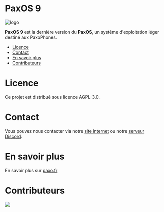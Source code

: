 # PaxOS 9

![logo](https://github.com/paxo-phone/PaxOS-9/assets/45568523/ddb3b517-605c-41b4-8c1e-c8e5d156431b)

**PaxOS 9** est la dernière version du **PaxOS**, un système d'exploitation léger destiné aux PaxoPhones. 

- [Licence](#licence)
- [Contact](#contact)
- [En savoir plus](#see-more)
- [Contributeurs](#contributors)

# Licence
Ce projet est distribué sous licence AGPL-3.0.

# Contact

Vous pouvez nous contacter via notre [site internet](https://www.paxo.fr) ou notre [serveur Discord](https://discord.com/invite/MpqbWr3pUG).

# En savoir plus 

En savoir plus sur [paxo.fr](https://www.paxo.fr)

# Contributeurs 

<a href="https://github.com/paxo-phone/PaxOS-9/graphs/contributors">
  <img src="https://contrib.rocks/image?repo=paxo-phone/PaxOS-9" />
</a>
